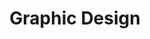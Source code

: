 ---
title: "Graphic Design"
title_fr: "Design Graphique"
order: 10
description: "Selection of my previous work as a graphic designer (agency works, freelancing, side projects)"
description_fr: "Sélection de mes anciens projets en tant que graphiste (travaux en agence, freelance, side projects)"
featuredImage: ../images/graphic-design.png
url: "https://codepen.io/anhek/debug/wvwYovo"
tags: ["branding", "visual identity", "print", "illustration", "poster"]
tags_fr: ["branding", "identité visuelle", "print", "illustration", "affiche"]

---